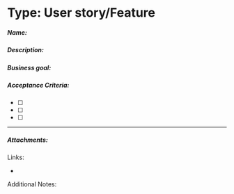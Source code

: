 # Type: User story/Feature

##### Name: 

##### Description: 



##### Business goal:



##### Acceptance Criteria:

- [ ] 
- [ ] 
- [ ] 

------



##### Attachments:

Links:

- 

Additional Notes: 